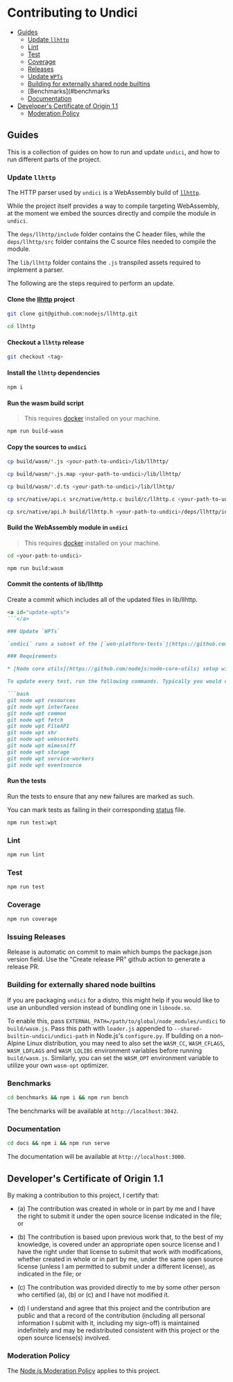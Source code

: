 # Contributing to Undici

* [Guides](#guides)
  * [Update `llhttp`](#update-llhttp)
  * [Lint](#lint)
  * [Test](#test)
  * [Coverage](#coverage)
  * [Releases](#releases)
  * [Update `WPTs`](#update-wpts)
  * [Building for externally shared node builtins](#external-builds)
  * [Benchmarks](#benchmarks
  * [Documentation](#documentation)
* [Developer's Certificate of Origin 1.1](#developers-certificate-of-origin)
  * [Moderation Policy](#moderation-policy)

<a id="guides"></a>

## Guides

This is a collection of guides on how to run and update `undici`, and how to run different parts of the project.

<a id="update-llhttp"></a>

### Update `llhttp`

The HTTP parser used by `undici` is a WebAssembly build of [`llhttp`](https://github.com/nodejs/llhttp).

While the project itself provides a way to compile targeting WebAssembly, at the moment we embed the sources
directly and compile the module in `undici`.

The `deps/llhttp/include` folder contains the C header files, while the `deps/llhttp/src` folder contains
the C source files needed to compile the module.

The `lib/llhttp` folder contains the `.js` transpiled assets required to implement a parser.

The following are the steps required to perform an update.

#### Clone the [llhttp](https://github.com/nodejs/llhttp) project

```bash
git clone git@github.com:nodejs/llhttp.git

cd llhttp
```

#### Checkout a `llhttp` release

```bash
git checkout <tag>
```

#### Install the `llhttp` dependencies

```bash
npm i
```

#### Run the wasm build script

> This requires [docker](https://www.docker.com/) installed on your machine.

```bash
npm run build-wasm
```

#### Copy the sources to `undici`

```bash
cp build/wasm/*.js <your-path-to-undici>/lib/llhttp/

cp build/wasm/*.js.map <your-path-to-undici>/lib/llhttp/

cp build/wasm/*.d.ts <your-path-to-undici>/lib/llhttp/

cp src/native/api.c src/native/http.c build/c/llhttp.c <your-path-to-undici>/deps/llhttp/src/

cp src/native/api.h build/llhttp.h <your-path-to-undici>/deps/llhttp/include/
```

#### Build the WebAssembly module in `undici`

> This requires [docker](https://www.docker.com/) installed on your machine.

```bash
cd <your-path-to-undici>

npm run build:wasm
```

#### Commit the contents of lib/llhttp

Create a commit which includes all of the updated files in lib/llhttp.

```markdown
<a id="update-wpts">
```</a>

### Update `WPTs`

`undici` runs a subset of the [`web-platform-tests`](https://github.com/web-platform-tests/wpt).

### Requirements

* [Node core utils](https://github.com/nodejs/node-core-utils) setup with credentials.

To update every test, run the following commands. Typically you would only need to update the tests in a specific directory.

```bash
git node wpt resources
git node wpt interfaces
git node wpt common
git node wpt fetch
git node wpt FileAPI
git node wpt xhr
git node wpt websockets
git node wpt mimesniff
git node wpt storage
git node wpt service-workers
git node wpt eventsource
```

#### Run the tests

Run the tests to ensure that any new failures are marked as such.

You can mark tests as failing in their corresponding [status](./test/wpt/status) file.

```bash
npm run test:wpt
```

<a id="lint"></a>

### Lint

```bash
npm run lint
```

<a id="test"></a>

### Test

```bash
npm run test
```

<a id="coverage"></a>

### Coverage

```bash
npm run coverage
```

<a id="releases"></a>

### Issuing Releases

Release is automatic on commit to main which bumps the package.json version field.
Use the "Create release PR" github action to generate a release PR.

<a id="external-builds"></a>

### Building for externally shared node builtins

If you are packaging `undici` for a distro, this might help if you would like to use
an unbundled version instead of bundling one in `libnode.so`.

To enable this, pass `EXTERNAL_PATH=/path/to/global/node_modules/undici` to `build/wasm.js`.
Pass this path with `loader.js` appended to `--shared-builtin-undici/undici-path` in Node.js's `configure.py`.
If building on a non-Alpine Linux distribution, you may need to also set the `WASM_CC`, `WASM_CFLAGS`, `WASM_LDFLAGS` and `WASM_LDLIBS` environment variables before running `build/wasm.js`.
Similarly, you can set the `WASM_OPT` environment variable to utilize your own `wasm-opt` optimizer.

<a id="benchmarks"></a>

### Benchmarks

```bash
cd benchmarks && npm i && npm run bench
```

The benchmarks will be available at `http://localhost:3042`.

<a id="documentation"></a>

### Documentation

```bash
cd docs && npm i && npm run serve
```

The documentation will be available at `http://localhost:3000`.

<a id="developers-certificate-of-origin"></a>

## Developer's Certificate of Origin 1.1

By making a contribution to this project, I certify that:

* (a) The contribution was created in whole or in part by me and I
  have the right to submit it under the open source license
  indicated in the file; or

* (b) The contribution is based upon previous work that, to the best
  of my knowledge, is covered under an appropriate open source
  license and I have the right under that license to submit that
  work with modifications, whether created in whole or in part
  by me, under the same open source license (unless I am
  permitted to submit under a different license), as indicated
  in the file; or

* (c) The contribution was provided directly to me by some other
  person who certified (a), (b) or (c) and I have not modified
  it.

* (d) I understand and agree that this project and the contribution
  are public and that a record of the contribution (including all
  personal information I submit with it, including my sign-off) is
  maintained indefinitely and may be redistributed consistent with
  this project or the open source license(s) involved.

<a id="moderation-policy"></a>

### Moderation Policy

The [Node.js Moderation Policy] applies to this project.

[Node.js Moderation Policy]: https://github.com/nodejs/admin/blob/main/Moderation-Policy.md
